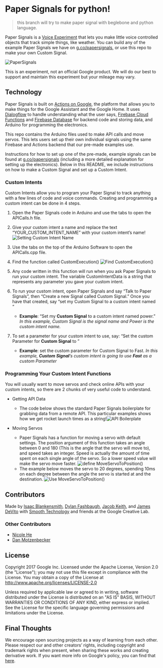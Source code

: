 # Paper Signals for python!

> this branch will try to make paper signal with beglebone and python language.

Paper Signals is a [Voice Experiment](https://experiments.withgoogle.com/voice) that lets you make little voice controlled objects that track simple things, like weather. You can build any of the example Paper Signals we have on [g.co/papersignals](https://papersignals.withgoogle.com/#), or use this repo to make your own Custom Signal. 

![PaperSignals](./images/image2.jpg)

This is an experiment, not an official Google product. We will do our best to support and maintain this experiment but your mileage may vary.

## Technology
Paper Signals is built on [Actions on Google](https://developers.google.com/actions/), the platform that allows you to make things for the Google Assistant and the Google Home. It uses [Dialogflow](https://dialogflow.com/) to handle understanding what the user says, [Firebase Cloud Functions](https://firebase.google.com/docs/functions/) and [Firebase Database](https://firebase.google.com/docs/database/) for backend code and storing data, and Arduino for programming the electronics. 

This repo contains the Arduino files used to make API calls and move servos. This lets users set up their own individual signals using the same Firebase and Actions backend that our pre-made examples use. 

Instructions for how to set up one of the pre-made, example signals can be found at [g.co/papersignals](https://papersignals.withgoogle.com/#) (including a more detailed explanation for setting up the electronics). Below in this README, we include instructions on how to make a Custom Signal and set up a Custom Intent.

### Custom Intents
Custom Intents allow you to program your Paper Signal to track anything with a few lines of code and voice commands. Creating and programming a custom intent can be done in 4 steps.

1. Open the Paper Signals code in Arduino and use the tabs to open the APICalls.h file.

2. Give your custom intent a name and replace the text “YOUR_CUSTOM_INTENT_NAME” with your custom intent’s name!
![Setting Custom Intent Name](./images/image6.png)

3. Use the tabs on the top of the Arduino Software to open the APICalls.cpp file.

4. Find the function called CustomExecution()
![Find CustomExecution()](./images/image3.png)

5. Any code written in this function will run when you ask Paper Signals to run your custom intent. The variable CustomIntentData is a string that represents any parameter you gave your custom intent.

6. To run your custom intent, open Paper Signals and say “Talk to Paper Signals”, then “Create a new Signal called Custom Signal.” Once you have that created, say “set my Custom Signal to a custom intent named __<CUSTOM INTENT NAME>__”

	* __Example__: “Set my __Custom Signal__ to a custom intent named power.”
	*In this example, Custom Signal is the signal name and Power is the custom 
intent name.*

7. To set a parameter for your custom intent to use, say: “Set the custom Parameter for __Custom Signal__ to __<CUSTOM PARAMETER>__”

	* __Example__: set the custom parameter for Custom Signal to Fast. 
	*In this example, __Custom Signal__’s custom intent is going to use __Fast__ as a custom Parameter*

### Programming Your Custom Intent Functions
You will usually want to move servos and check online APIs with your custom intents, so there are 2 chunks of very useful code to understand.

* Getting API Data
	* The code below shows the standard Paper Signals boilerplate for grabbing data from a remote API. This particular examples shows how we get rocket launch times as a string!![API Boilerplate](./images/image5.png)

* Moving Servos
	* Paper Signals has a function for moving a servo with default settings. The position argument of this function takes an angle between 0 and 180 (This is the angle that the servo will move to), and speed takes an integer. Speed is actually the amount of time spent on each single angle of the servo. So a lower speed value will make the servo move faster. ![define MoveServoToPosition()](./images/image1.png)
	* The example below moves the servo to 20 degrees, spending 10ms on each degree between the angle the servo is started at and the destination. ![Use MoveServoToPosition()](./images/image4.png)

## Contributors
Made by [Isaac Blankensmith](http://www.isaacblankensmith.com/), [Dylan Fashbaugh](https://github.com/dfashbaugh), [Jacob Keith](https://github.com/KacobJeith), and [James DeVito](https://github.com/jmzjmzjmz) with [Smooth Technology](https://smooth.technology) and friends at the Google Creative Lab.

### Other Contributors
* [Nicole He](https://github.com/nicolehe)
* [Dan Motzenbecker](https://github.com/dmotz)

## License
Copyright 2017 Google Inc.
Licensed under the Apache License, Version 2.0 (the "License"); you may not use this file except in compliance with the License. You may obtain a copy of the License at
http://www.apache.org/licenses/LICENSE-2.0


Unless required by applicable law or agreed to in writing, software distributed under the License is distributed on an "AS IS" BASIS, WITHOUT WARRANTIES OR CONDITIONS OF ANY KIND, either express or implied. See the License for the specific language governing permissions and limitations under the License.

## Final Thoughts
We encourage open sourcing projects as a way of learning from each other. Please respect our and other creators’ rights, including copyright and trademark rights when present, when sharing these works and creating derivative work.
If you want more info on Google's policy, you can find that [here](https://www.google.com/policies/).



